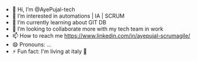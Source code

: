 - 👋 Hi, I’m @AyePujal-tech
- 👀 I’m interested in automations | IA | SCRUM
- 🌱 I’m currently learning about GIT DB
- 💞️ I’m looking to collaborate more with my tech team in work
- 📫 How to reach me https://www.linkedin.com/in/ayepujal-scrumagile/
- 😄 Pronouns: ...
- ⚡ Fun fact: I'm living at italy 🍝

<!---
AyePujal-tech/AyePujal-tech is a ✨ special ✨ repository because its `README.md` (this file) appears on your GitHub profile.
You can click the Preview link to take a look at your changes.
--->
